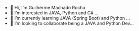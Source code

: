 - 👋 Hi, I’m Guilherme Machado Rocha
- 👀 I’m interested in JAVA, Python and C# ...
- 🌱 I’m currently learning JAVA (Spring Boot) and Python ...
- 💞️ I’m looking to collaborate being a JAVA and Python Dev...

